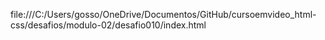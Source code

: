 file:///C:/Users/gosso/OneDrive/Documentos/GitHub/cursoemvideo_html-css/desafios/modulo-02/desafio010/index.html
